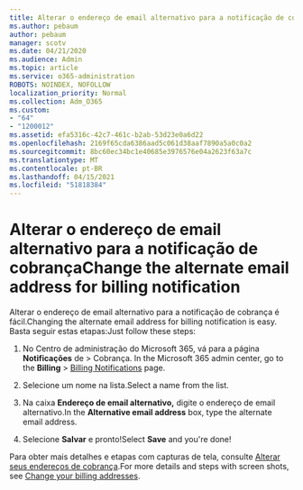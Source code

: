 ```yaml
---
title: Alterar o endereço de email alternativo para a notificação de cobrança
ms.author: pebaum
author: pebaum
manager: scotv
ms.date: 04/21/2020
ms.audience: Admin
ms.topic: article
ms.service: o365-administration
ROBOTS: NOINDEX, NOFOLLOW
localization_priority: Normal
ms.collection: Adm_O365
ms.custom:
- "64"
- "1200012"
ms.assetid: efa5316c-42c7-461c-b2ab-53d23e0a6d22
ms.openlocfilehash: 2169f65cda6386aad5c061d38aaf7890a5a0c0a2
ms.sourcegitcommit: 8bc60ec34bc1e40685e3976576e04a2623f63a7c
ms.translationtype: MT
ms.contentlocale: pt-BR
ms.lasthandoff: 04/15/2021
ms.locfileid: "51818384"
---
```

# <a name="change-the-alternate-email-address-for-billing-notification"></a><span data-ttu-id="9b27d-102">Alterar o endereço de email alternativo para a notificação de cobrança</span><span class="sxs-lookup"><span data-stu-id="9b27d-102">Change the alternate email address for billing notification</span></span>

<span data-ttu-id="9b27d-103">Alterar o endereço de email alternativo para a notificação de cobrança é fácil.</span><span class="sxs-lookup"><span data-stu-id="9b27d-103">Changing the alternate email address for billing notification is easy.</span></span> <span data-ttu-id="9b27d-104">Basta seguir estas etapas:</span><span class="sxs-lookup"><span data-stu-id="9b27d-104">Just follow these steps:</span></span>
  
1. <span data-ttu-id="9b27d-105">No Centro de administração do Microsoft 365, vá para a página **Notificações** de \> [](https://go.microsoft.com/fwlink/p/?linkid=853212) Cobrança.  </span><span class="sxs-lookup"><span data-stu-id="9b27d-105">In the Microsoft 365 admin center, go to the **Billing** \>  [Billing Notifications](https://go.microsoft.com/fwlink/p/?linkid=853212) page.</span></span>

2. <span data-ttu-id="9b27d-106">Selecione um nome na lista.</span><span class="sxs-lookup"><span data-stu-id="9b27d-106">Select a name from the list.</span></span>

3. <span data-ttu-id="9b27d-107">Na caixa **Endereço de email alternativo,** digite o endereço de email alternativo.</span><span class="sxs-lookup"><span data-stu-id="9b27d-107">In the **Alternative email address** box, type the alternate email address.</span></span>

4. <span data-ttu-id="9b27d-108">Selecione **Salvar** e pronto!</span><span class="sxs-lookup"><span data-stu-id="9b27d-108">Select **Save** and you're done!</span></span>

<span data-ttu-id="9b27d-109">Para obter mais detalhes e etapas com capturas de tela, consulte [Alterar seus endereços de cobrança](https://docs.microsoft.com/microsoft-365/commerce/billing-and-payments/change-your-billing-addresses).</span><span class="sxs-lookup"><span data-stu-id="9b27d-109">For more details and steps with screen shots, see [Change your billing addresses](https://docs.microsoft.com/microsoft-365/commerce/billing-and-payments/change-your-billing-addresses).</span></span>
  